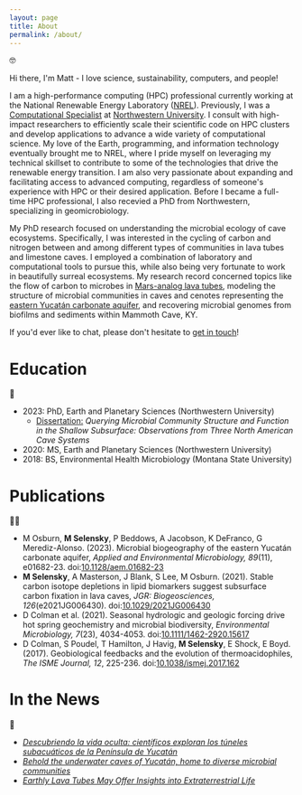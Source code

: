 ```yaml
---
layout: page
title: About
permalink: /about/
---
```


:nerd_face:

Hi there, I'm Matt - I love science, sustainability, computers, and people! 

I am a high-performance computing (HPC) professional currently working at the National Renewable Energy Laboratory ([NREL](https://www.nrel.gov/)). Previously, I was a [Computational Specialist](https://www.it.northwestern.edu/departments/it-services-support/research/staff/selensky.html) at [Northwestern University](https://www.it.northwestern.edu/departments/it-services-support/research/). I consult with high-impact researchers to efficiently scale their scientific code on HPC clusters and develop applications to advance a wide variety of computational science. My love of the Earth, programming, and information technology eventually brought me to NREL, where I pride myself on leveraging my technical skillset to contribute to some of the technologies that drive the renewable energy transition. I am also very passionate about expanding and facilitating access to advanced computing, regardless of someone's experience with HPC or their desired application. Before I became a full-time HPC professional, I also recevied a PhD from Northwestern, specializing in geomicrobiology.

My PhD research focused on understanding the microbial ecology of cave ecosystems. Specifically, I was interested in the cycling of carbon and nitrogen between and among different types of communities in lava tubes and limestone caves. I employed a combination of laboratory and computational tools to pursue this, while also being very fortunate to work in beautifully surreal ecosystems. My research record concerned topics like the flow of carbon to microbes in [Mars-analog lava tubes](https://eos.org/research-spotlights/earthly-lava-tubes-may-offer-insights-into-extraterrestrial-life), modeling the structure of microbial communities in caves and cenotes representing the [eastern Yucatán carbonate aquifer](https://news.northwestern.edu/stories/2023/11/yucatans-underwater-caves-host-diverse-microbial-communities/), and recovering microbial genomes from biofilms and sediments within Mammoth Cave, KY. 

If you'd ever like to chat, please don't hesitate to [get in touch](mailto:m.selensky@protonmail.com)!

# Education

:open_book: 

- 2023: PhD, Earth and Planetary Sciences (Northwestern University)
  - [Dissertation:](https://arch.library.northwestern.edu/concern/generic_works/5t34sk11p) *Querying Microbial Community Structure and Function in the Shallow Subsurface: Observations from Three North American Cave Systems*
- 2020: MS, Earth and Planetary Sciences (Northwestern University)
- 2018: BS, Environmental Health Microbiology (Montana State University)

# Publications

:man_technologist:

- M Osburn, **M Selensky**, P Beddows, A Jacobson, K DeFranco, G Merediz-Alonso. (2023). Microbial biogeography of the eastern Yucatán carbonate aquifer, *Applied and Environmental Microbiology, 89*(11), e01682-23. doi:[10.1128/aem.01682-23](https://doi.org/10.1128/aem.01682-23) 
- **M Selensky**, A Masterson, J Blank, S Lee, M Osburn. (2021). Stable carbon isotope depletions in lipid biomarkers suggest subsurface carbon fixation in lava caves, *JGR: Biogeosciences, 126*(e2021JG006430). doi:[10.1029/2021JG006430](https://doi.org/10.1029/2021JG006430)
- D Colman et al. (2021). Seasonal hydrologic and geologic forcing drive hot spring geochemistry and microbial biodiversity, *Environmental Microbiology, 7*(23), 4034-4053. doi:[10.1111/1462-2920.15617](https://doi.org/10.1111/1462-2920.15617)
- D Colman, S Poudel, T Hamilton, J Havig, **M Selensky**, E Shock, E Boyd. (2017). Geobiological feedbacks and the evolution of thermoacidophiles, *The ISME Journal, 12*, 225-236. doi:[10.1038/ismej.2017.162](https://doi.org/10.1038/ismej.2017.162)

# In the News

:newspaper:

- *[Descubriendo la vida oculta: científicos exploran los túneles subacuáticos de la Península de Yucatán](https://es.mongabay.com/2024/03/cientificos-exploran-tuneles-subacuaticos-peninsula-de-yucatan/)*
- *[Behold the underwater caves of Yucatán, home to diverse microbial communities](https://news.northwestern.edu/stories/2023/11/yucatans-underwater-caves-host-diverse-microbial-communities/)*
- *[Earthly Lava Tubes May Offer Insights into Extraterrestrial Life](https://eos.org/research-spotlights/earthly-lava-tubes-may-offer-insights-into-extraterrestrial-life)*
